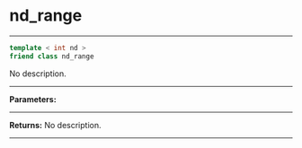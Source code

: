 # nd_range

---

```cpp
template < int nd >
friend class nd_range
```


No description.


---
**Parameters:**


---
**Returns:** No description.

---
